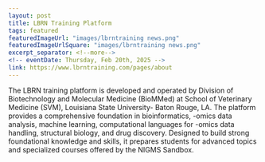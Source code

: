 ```yaml
---
layout: post
title: LBRN Training Platform
tags: featured
featuredImageUrl: "images/lbrntraining news.png"
featuredImageUrlSquare: "images/lbrntraining news.png"
excerpt_separator: <!--more-->
<!-- eventDate: Thursday, Feb 20th, 2025 -->
link: https://www.lbrntraining.com/pages/about
---
```


      
The LBRN training platform is developed and operated by Division of Biotechnology and Molecular Medicine (BioMMed) at School of Veterinary Medicine (SVM), Louisiana State University- Baton Rouge, LA. The platform provides a comprehensive foundation in bioinformatics, -omics data analysis, machine learning, computational languages for -omics data handling, structural biology, and drug discovery. Designed to build strong foundational knowledge and skills, it prepares students for advanced topics and specialized courses offered by the NIGMS Sandbox. 


    
